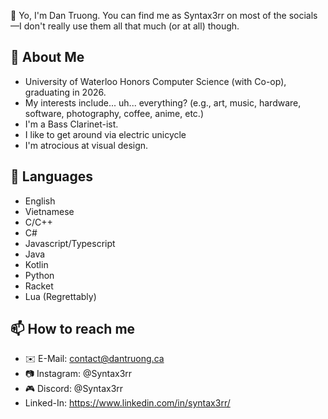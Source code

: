 👋 Yo, I'm Dan Truong. You can find me as Syntax3rr on most of the socials—I don't really use them all that much (or at all) though.

## 📖 About Me
- University of Waterloo Honors Computer Science (with Co-op), graduating in 2026.
- My interests include... uh... everything? (e.g., art, music, hardware, software, photography, coffee, anime, etc.)
- I'm a Bass Clarinet-ist.
- I like to get around via electric unicycle
- I'm atrocious at visual design.

## 💬 Languages
- English
- Vietnamese
- C/C++
- C#
- Javascript/Typescript
- Java
- Kotlin
- Python
- Racket
- Lua (Regrettably)

<!-- ## 🔭 I’m currently working on
-
- -->

## 📫 How to reach me
- ✉️ E-Mail: contact@dantruong.ca
- 📷 Instagram: @Syntax3rr
- 🎮 Discord: @Syntax3rr
- Linked-In: https://www.linkedin.com/in/syntax3rr/

<!--
## ⚡ Fun fact
- -->
